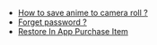 - [How to save anime to camera roll ?](https://kenmaz.github.io/animemaker-help/save-to-cameraroll)
- [Forget password ?](https://kenmaz.github.io/animemaker-help/password-reminder)
- [Restore In App Purchase Item](https://kenmaz.github.io/animemaker-help/iap-restore)
